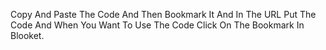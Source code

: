 Copy And Paste The Code And Then Bookmark It And In The URL Put The Code And When You Want To Use The Code Click On The Bookmark In Blooket.
